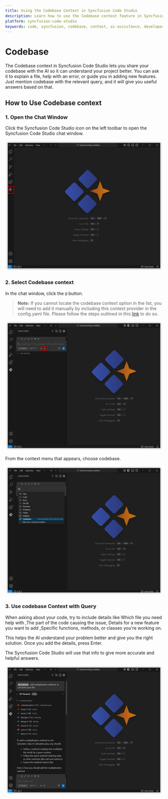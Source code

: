 ```yaml
---
title: Using the Codebase Context in Syncfusion Code Studio
description: Learn how to use the Codebase context feature in Syncfusion Code Studio to get AI assistance tailored to your project codebase.
platform: syncfusion-code-studio
keywords: code, syncfusion, codebase, context, ai-assistance, developer-tools, feature-help, bug-fix
---
```


# Codebase

The Codebase context in Syncfusion Code Studio lets you share your codebase with the AI so it can understand your project better. You can ask it to explain a file, help with an error, or guide you in adding new features. Just mention codebase with the relevant query, and it will give you useful answers based on that.



## How to Use Codebase context

### 1. Open the Chat Window

Click the Syncfusion Code Studio icon on the left toolbar to open the Syncfusion Code Studio chat window.

<img src="../feature-images/open_chat.png" alt="open chat"  />


### 2. Select Codebase context

In the chat window, click the `@` button.

> **Note:** If you cannot locate the codebase context option in the list, you will need to add it manually by including this context provider in the config.yaml file. Please follow the steps outlined in this [link](https://help.syncfusioncody.com/syncfusion-code-studio/features/context-providers/add-more-contextproviders/How-to-configure-more-contextproviders) to do so.

<img src="../feature-images/click-context.png" alt="Click context menu"  />

From the context menu that appears, choose codebase.


<img src="../feature-images/codebase-opencontext.png" alt="open context" />



### 3. Use codebase Context with Query

When asking about your code, try to include details like Which file you need help with ,The part of the code causing the issue, Details for a new feature you want to add ,Specific functions, methods, or classes you're working on. 

This helps the AI understand your problem better and give you the right solution. Once you add the details, press Enter.

The Syncfusion Code Studio will use that info to give more accurate and helpful answers.

<img src="../feature-images/codebase-output.png" alt="Codebase response" />
